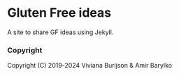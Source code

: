 # Gluten Free ideas

A site to share GF ideas using Jekyll.

### Copyright

Copyright (C) 2019-2024 Viviana Burijson & Amir Barylko

